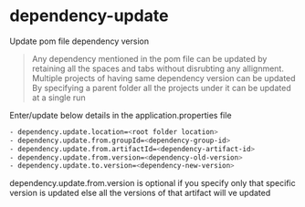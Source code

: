 # dependency-update
Update pom file dependency version

> Any dependency mentioned in the pom file can be updated by retaining all the spaces and tabs without disrubting any allignment.
> Multiple projects of having same dependency version can be updated
> By specifying a parent folder all the projects under it can be updated at a single run

Enter/update below details in the application.properties file

```sh
- dependency.update.location=<root folder location>
- dependency.update.from.groupId=<dependency-group-id>
- dependency.update.from.artifactId=<dependency-artifact-id>
- dependency.update.from.version=<dependency-old-version>
- dependency.update.to.version=<dependency-new-version>
```

dependency.update.from.version is optional if you specify only that specific version is updated else all the versions of that artifact will ve updated
